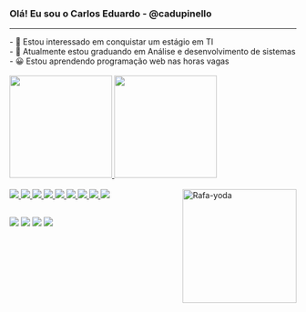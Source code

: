 <h3> Olá! Eu sou o Carlos Eduardo - @cadupinello </h3> <hr>
- 👀 Estou interessado em conquistar um estágio em TI <br>
- 🌱 Atualmente estou graduando em Análise e desenvolvimento de sistemas  <br>
- 😀 Estou aprendendo programação web nas horas vagas  <br>
<br>

<div>
  <a href="https://github.com/cadupinello">
  <img height="180em" src="https://github-readme-stats.vercel.app/api?username=cadupinello&show_icons=true&theme=radical&include_all_commits=true&count_private=true"/>
  <img height="180em" src="https://github-readme-stats.vercel.app/api/top-langs/?username=cadupinello&layout=compact&langs_count=7&theme=radical"/>
</div>
<br>
<img src="https://img.icons8.com/color/48/000000/html-5--v1.png"/>
<img src="https://img.icons8.com/color/48/000000/css3.png"/>
<img src="https://img.icons8.com/color/48/000000/javascript--v2.png"/>
<img src="https://img.icons8.com/color/48/000000/bootstrap.png"/>
<img src="https://img.icons8.com/color/48/000000/wordpress.png"/>
<img src="https://img.icons8.com/color/48/000000/php.png"/>
<img src="https://img.icons8.com/color/48/000000/java-coffee-cup-logo--v1.png"/>
<img src="https://img.icons8.com/color/48/000000/c-programming.png"/>
<img src="https://img.icons8.com/color/48/000000/mysql-logo.png"/>
<img align="right" alt="Rafa-yoda" src="https://media3.giphy.com/media/UYmY3vRnWpHHO/giphy.gif?cid=ecf05e47xps76sjyz6r1l91llse3manmxrbzibvk3oqoykck&rid=giphy.gif&ct=g" height="200" width="200">

##

 <a href = "mailto:carlospinello4030@gmail.com"><img src="https://img.shields.io/badge/-Gmail-%23333?style=for-the-badge&logo=gmail&logoColor=white" target="_blank"></a>
 <a href="https://www.linkedin.com/in/carlos-eduardo-9ba041156" target="_blank"><img src="https://img.shields.io/badge/-LinkedIn-%230077B5?style=for-the-badge&logo=linkedin&logoColor=white" target="_blank"></a> 
<a href="https://www.facebook.com/cadurodrigues4030/" target="_blank"><img src="https://img.shields.io/badge/Facebook-1877F2?style=for-the-badge&logo=facebook&logoColor=white" target="_blank"></a> 
<a href="https://api.whatsapp.com/send?phone=5511957944402&text=carloseduardo" target="_blank"><img src="https://img.shields.io/badge/WhatsApp-25D366?style=for-the-badge&logo=whatsapp&logoColor=white" target="_blank"></a> 


